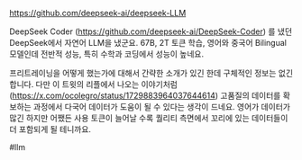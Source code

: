 https://github.com/deepseek-ai/deepseek-LLM

DeepSeek Coder (https://github.com/deepseek-ai/DeepSeek-Coder) 를 냈던 DeepSeek에서 자연어 LLM을 냈군요. 67B, 2T 토큰 학습, 영어와 중국어 Bilingual 모델인데 전반적 성능, 특히 수학과 코딩에서 성능이 높네요.

프리트레이닝을 어떻게 했는가에 대해서 간략한 소개가 있긴 한데 구체적인 정보는 없긴 합니다. 다만 이 트윗의 리플에서 나오는 이야기처럼 (https://x.com/ocolegro/status/1729883964037644614) 고품질의 데이터를 확보하는 과정에서 다국어 데이터가 도움이 될 수 있다는 생각이 드네요. 영어가 데이터가 많긴 하지만 어쨌든 사용 토큰이 늘어날 수록 퀄리티 측면에서 꼬리에 있는 데이터들이 더 포함되게 될 테니까요.

#llm 